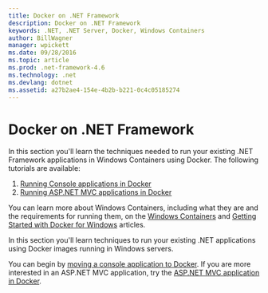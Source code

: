 ```yaml
---
title: Docker on .NET Framework
description: Docker on .NET Framework
keywords: .NET, .NET Server, Docker, Windows Containers
author: BillWagner
manager: wpickett
ms.date: 09/28/2016
ms.topic: article
ms.prod: .net-framework-4.6
ms.technology: .net
ms.devlang: dotnet
ms.assetid: a27b2ae4-154e-4b2b-b221-0c4c05185274
---
```


# Docker on .NET Framework

In this section you'll learn the techniques needed to run your existing .NET Framework applications in Windows Containers using Docker. The following tutorials are available:

1. [Running Console applications in Docker](console.md)
2. [Running ASP.NET MVC applications in Docker](aspnetmvc.md)

You can learn more about Windows Containers, including what they are and the requirements for running them, on the [Windows Containers](https://msdn.microsoft.com/en-us/virtualization/windowscontainers/about/about_overview) and [Getting Started with Docker for Windows](https://docs.docker.com/docker-for-windows/) articles. 

In this section you'll learn techniques to run your existing .NET
applications using Docker images running in Windows servers.

You can begin by [moving a console application to Docker](console.md).
If you are more interested in an ASP.NET MVC application, try the
[ASP.NET MVC application in Docker](aspnetmvc.md).